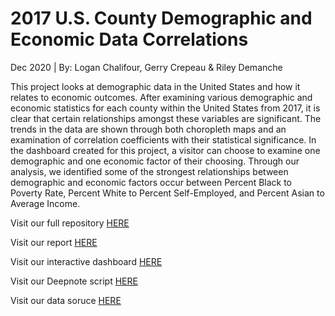 # 2017 U.S. County Demographic and Economic Data Correlations
Dec 2020 | By: Logan Chalifour, Gerry Crepeau & Riley Demanche

This project looks at demographic data in the United States and how it relates to economic outcomes. After examining various demographic and economic statistics for each county within the United States from 2017, it is clear that certain relationships amongst these variables are significant. The trends in the data are shown through both choropleth maps and an examination of correlation coefficients with their statistical significance. In the dashboard created for this project, a visitor can choose to examine one demographic and one economic factor of their choosing. Through our analysis, we identified some of the strongest relationships between demographic and economic factors occur between Percent Black to Poverty Rate, Percent White to Percent Self-Employed, and Percent Asian to Average Income.

Visit our full repository [HERE](https://github.com/gerrycrepeau/Final-Project-App)

Visit our report [HERE](https://drive.google.com/file/d/1QG-C0l9ChOqMZy8OWqcu2mznmMoXeK5E/view?usp=sharing)

Visit our interactive dashboard [HERE](https://ma346-choropleth-dashboard.herokuapp.com/)

Visit our Deepnote script [HERE](https://deepnote.com/project/d151ded9-3231-4946-9e41-cc48fe69b917)

Visit our data soruce [HERE](https://www.kaggle.com/muonneutrino/us-census-demographic-data)
